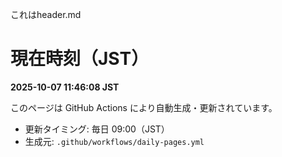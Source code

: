 これはheader.md

# 現在時刻（JST）
**2025-10-07 11:46:08 JST**

このページは GitHub Actions により自動生成・更新されています。
- 更新タイミング: 毎日 09:00（JST）
- 生成元: `.github/workflows/daily-pages.yml`
